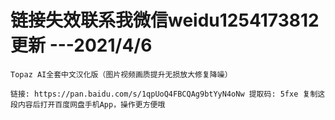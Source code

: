 # 链接失效联系我微信weidu1254173812更新   ---2021/4/6 

    Topaz AI全套中文汉化版（图片视频画质提升无损放大修复降噪）

    链接: https://pan.baidu.com/s/1qpUoQ4FBCQAg9btYyN4oNw 提取码: 5fxe 复制这段内容后打开百度网盘手机App，操作更方便哦 
